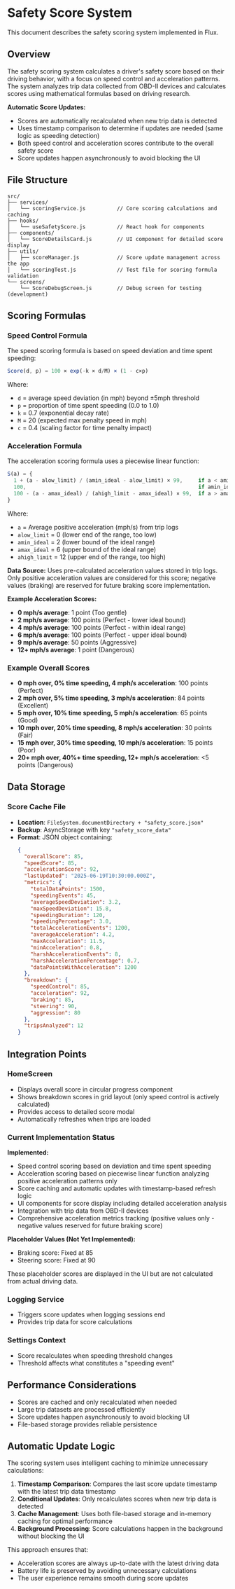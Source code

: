 # Safety Score System

This document describes the safety scoring system implemented in Flux.

## Overview

The safety scoring system calculates a driver's safety score based on their driving behavior, with a focus on speed control and acceleration patterns. The system analyzes trip data collected from OBD-II devices and calculates scores using mathematical formulas based on driving research.

**Automatic Score Updates:**

- Scores are automatically recalculated when new trip data is detected
- Uses timestamp comparison to determine if updates are needed (same logic as speeding detection)
- Both speed control and acceleration scores contribute to the overall safety score
- Score updates happen asynchronously to avoid blocking the UI

## File Structure

```
src/
├── services/
│   └── scoringService.js          // Core scoring calculations and caching
├── hooks/
│   └── useSafetyScore.js          // React hook for components
├── components/
│   └── ScoreDetailsCard.js        // UI component for detailed score display
├── utils/
│   ├── scoreManager.js            // Score update management across the app
│   └── scoringTest.js             // Test file for scoring formula validation
└── screens/
    └── ScoreDebugScreen.js        // Debug screen for testing (development)
```

## Scoring Formulas

### Speed Control Formula

The speed scoring formula is based on speed deviation and time spent speeding:

```javascript
Score(d, p) = 100 × exp(-k × d/M) × (1 - c×p)
```

Where:

- `d` = average speed deviation (in mph) beyond ±5mph threshold
- `p` = proportion of time spent speeding (0.0 to 1.0)
- `k` = 0.7 (exponential decay rate)
- `M` = 20 (expected max penalty speed in mph)
- `c` = 0.4 (scaling factor for time penalty impact)

### Acceleration Formula

The acceleration scoring formula uses a piecewise linear function:

```javascript
S(a) = {
  1 + (a - alow_limit) / (amin_ideal - alow_limit) × 99,     if a < amin_ideal
  100,                                                       if amin_ideal ≤ a ≤ amax_ideal
  100 - (a - amax_ideal) / (ahigh_limit - amax_ideal) × 99,  if a > amax_ideal
}
```

Where:

- `a` = Average positive acceleration (mph/s) from trip logs
- `alow_limit` = 0 (lower end of the range, too low)
- `amin_ideal` = 2 (lower bound of the ideal range)
- `amax_ideal` = 6 (upper bound of the ideal range)
- `ahigh_limit` = 12 (upper end of the range, too high)

**Data Source:** Uses pre-calculated acceleration values stored in trip logs. Only positive acceleration values are considered for this score; negative values (braking) are reserved for future braking score implementation.

**Example Acceleration Scores:**

- **0 mph/s average**: 1 point (Too gentle)
- **2 mph/s average**: 100 points (Perfect - lower ideal bound)
- **4 mph/s average**: 100 points (Perfect - within ideal range)
- **6 mph/s average**: 100 points (Perfect - upper ideal bound)
- **9 mph/s average**: 50 points (Aggressive)
- **12+ mph/s average**: 1 point (Dangerous)

### Example Overall Scores

- **0 mph over, 0% time speeding, 4 mph/s acceleration**: 100 points (Perfect)
- **2 mph over, 5% time speeding, 3 mph/s acceleration**: 84 points (Excellent)
- **5 mph over, 10% time speeding, 5 mph/s acceleration**: 65 points (Good)
- **10 mph over, 20% time speeding, 8 mph/s acceleration**: 30 points (Fair)
- **15 mph over, 30% time speeding, 10 mph/s acceleration**: 15 points (Poor)
- **20+ mph over, 40%+ time speeding, 12+ mph/s acceleration**: <5 points (Dangerous)

## Data Storage

### Score Cache File

- **Location**: `FileSystem.documentDirectory + "safety_score.json"`
- **Backup**: AsyncStorage with key `"safety_score_data"`
- **Format**: JSON object containing:
  ```json
  {
    "overallScore": 85,
    "speedScore": 85,
    "accelerationScore": 92,
    "lastUpdated": "2025-06-19T10:30:00.000Z",
    "metrics": {
      "totalDataPoints": 1500,
      "speedingEvents": 45,
      "averageSpeedDeviation": 3.2,
      "maxSpeedDeviation": 15.8,
      "speedingDuration": 120,
      "speedingPercentage": 3.0,
      "totalAccelerationEvents": 1200,
      "averageAcceleration": 4.2,
      "maxAcceleration": 11.5,
      "minAcceleration": 0.8,
      "harshAccelerationEvents": 8,
      "harshAccelerationPercentage": 0.7,
      "dataPointsWithAcceleration": 1200
    },
    "breakdown": {
      "speedControl": 85,
      "acceleration": 92,
      "braking": 85,
      "steering": 90,
      "aggression": 80
    },
    "tripsAnalyzed": 12
  }
  ```

## Integration Points

### HomeScreen

- Displays overall score in circular progress component
- Shows breakdown scores in grid layout (only speed control is actively calculated)
- Provides access to detailed score modal
- Automatically refreshes when trips are loaded

### Current Implementation Status

**Implemented:**

- Speed control scoring based on deviation and time spent speeding
- Acceleration scoring based on piecewise linear function analyzing positive acceleration patterns only
- Score caching and automatic updates with timestamp-based refresh logic
- UI components for score display including detailed acceleration analysis
- Integration with trip data from OBD-II devices
- Comprehensive acceleration metrics tracking (positive values only - negative values reserved for future braking score)

**Placeholder Values (Not Yet Implemented):**

- Braking score: Fixed at 85
- Steering score: Fixed at 90

These placeholder scores are displayed in the UI but are not calculated from actual driving data.

### Logging Service

- Triggers score updates when logging sessions end
- Provides trip data for score calculations

### Settings Context

- Score recalculates when speeding threshold changes
- Threshold affects what constitutes a "speeding event"

## Performance Considerations

- Scores are cached and only recalculated when needed
- Large trip datasets are processed efficiently
- Score updates happen asynchronously to avoid blocking UI
- File-based storage provides reliable persistence

## Automatic Update Logic

The scoring system uses intelligent caching to minimize unnecessary calculations:

1. **Timestamp Comparison**: Compares the last score update timestamp with the latest trip data timestamp
2. **Conditional Updates**: Only recalculates scores when new trip data is detected
3. **Cache Management**: Uses both file-based storage and in-memory caching for optimal performance
4. **Background Processing**: Score calculations happen in the background without blocking the UI

This approach ensures that:

- Acceleration scores are always up-to-date with the latest driving data
- Battery life is preserved by avoiding unnecessary calculations
- The user experience remains smooth during score updates
